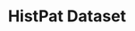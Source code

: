 ---
citation: "\n@article{petralia_histpat_2019,\n\ttitle = {{HistPat} {Dataset}},\n\t\
  url = {https://dataverse.harvard.edu/dataset.xhtml?persistentId=doi:10.7910/DVN/BPC15W},\n\
  \tdoi = {10.7910/DVN/BPC15W},\n\tabstract = {HistPat provides the geography of historical\
  \ patents granted by the United States Patent and Trademark Office (USPTO) from\
  \ 1790 to 1975. This histo...},\n\tlanguage = {en},\n\turldate = {2021-08-24},\n\
  \tauthor = {Petralia, Sergio and Balland, Pierre-Alexandre and Rigby, David},\n\t\
  month = jan,\n\tyear = {2019},\n\tnote = {type: dataset},\n}\n"
cost: None
description: 'HistPat provides the geography of historical patents granted by the
  United States Patent and Trademark Office (USPTO) from 1790 to 1975. This historical
  dataset is constructed using digitalized records of original patent documents that
  are publicly available. HistPat can be used in different disciplines ranging from
  geography, economics, history, network science, and science and technology studies.
  Additionally, it can easily be merged with post-1975 USPTO digital patent data to
  extend it until today. (2016-05-23) '
doi: 10.7910/DVN/BPC15W
last_edit: Thu, 02 Mar 2023 20:06:27 GMT
location: https://dataverse.harvard.edu/dataset.xhtml?persistentId=doi:10.7910/DVN/BPC15W
maintained_by: Contact maintainer through Dataverse
record_creation_timestamp: 08/24/2021, 15:31:52
shortname: histpat
tags:
- Historical Patents
- Technological Change
- Inventions
- Geography
- Economics
title: HistPat Dataset
uuid: 40f30ff4-d152-4aa8-89a9-e31dddc812dc
---